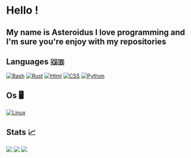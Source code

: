# Hello !
## My name is Asteroidus I love programming and I'm sure you're enjoy with my repositories

## Languages 🇬🇧
[![Bash](https://img.shields.io/badge/bash-black?style=for-the-badge&logo=gnu-bash&logoColor=white)](https://github.com/AsteroidusTv)
[![Rust](https://img.shields.io/badge/rust-black?style=for-the-badge&logo=gnu-bash&logoColor=white)](https://github.com/AsteroidusTv)
[![Html](https://img.shields.io/badge/html-black?style=for-the-badge&logo=gnu-bash&logoColor=white)](https://github.com/AsteroidusTv)
[![CSS](https://img.shields.io/badge/css-black?style=for-the-badge&logo=gnu-bash&logoColor=white)](https://github.com/AsteroidusTv)
[![Python](https://img.shields.io/badge/python-black?style=for-the-badge&logo=gnu-bash&logoColor=white)](https://github.com/AsteroidusTv)

## Os 🖥
[![Linux](https://img.shields.io/badge/linux-black?style=for-the-badge&logo=Linux)](https://github.com/AsteroidusTv)

## Stats 📈
![](http://github-profile-summary-cards.vercel.app/api/cards/most-commit-language?username=AsteroidusTv&theme=dracula)
![](http://github-profile-summary-cards.vercel.app/api/cards/productive-time?username=AsteroidusTv&theme=dracula&utcOffset=2)
![](https://github-profile-summary-cards.vercel.app/api/cards/profile-details?username=AsteroidusTv&theme=dracula)
